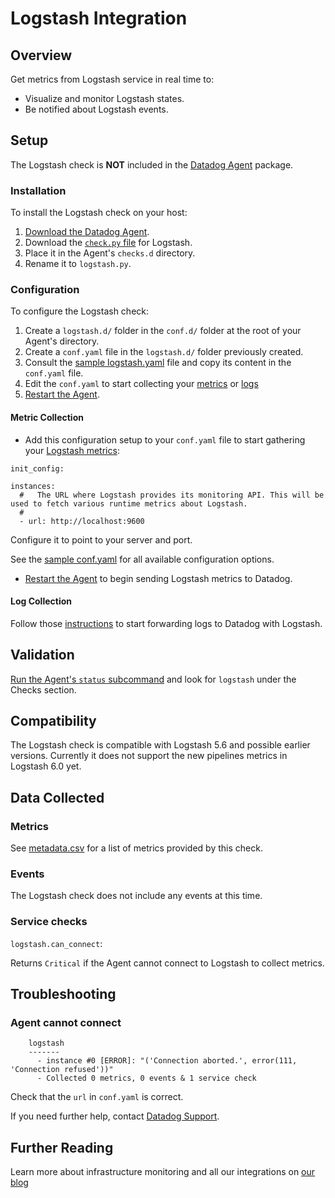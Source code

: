 # Logstash Integration

## Overview

Get metrics from Logstash service in real time to:

* Visualize and monitor Logstash states.
* Be notified about Logstash events.

## Setup

The Logstash check is **NOT** included in the [Datadog Agent][1] package.

### Installation

To install the Logstash check on your host:

1. [Download the Datadog Agent][1].
2. Download the [`check.py` file][2] for Logstash.
3. Place it in the Agent's `checks.d` directory.
4. Rename it to `logstash.py`.

### Configuration

To configure the Logstash check: 

1. Create a `logstash.d/` folder in the `conf.d/` folder at the root of your Agent's directory. 
2. Create a `conf.yaml` file in the `logstash.d/` folder previously created.
3. Consult the [sample logstash.yaml][2] file and copy its content in the `conf.yaml` file.
4. Edit the `conf.yaml`  to start collecting your [metrics](#metric-collection) or [logs](#log-collection)
5. [Restart the Agent][3].

#### Metric Collection

* Add this configuration setup to your `conf.yaml` file to start gathering your [Logstash metrics](#metrics):

```
init_config:

instances:
  #   The URL where Logstash provides its monitoring API. This will be used to fetch various runtime metrics about Logstash.
  #
  - url: http://localhost:9600
```

Configure it to point to your server and port.

See the [sample conf.yaml][2] for all available configuration options.
* [Restart the Agent][3] to begin sending Logstash metrics to Datadog.

#### Log Collection

Follow those [instructions][8] to start forwarding logs to Datadog with Logstash.

## Validation

[Run the Agent's `status` subcommand][4] and look for `logstash` under the Checks section.

## Compatibility

The Logstash check is compatible with Logstash 5.6 and possible earlier versions. Currently it does not support the new pipelines metrics in Logstash 6.0 yet.

## Data Collected
### Metrics
See [metadata.csv][5] for a list of metrics provided by this check.

### Events
The Logstash check does not include any events at this time.

### Service checks

`logstash.can_connect`:

Returns `Critical` if the Agent cannot connect to Logstash to collect metrics.

## Troubleshooting

### Agent cannot connect
```
    logstash
    -------
      - instance #0 [ERROR]: "('Connection aborted.', error(111, 'Connection refused'))"
      - Collected 0 metrics, 0 events & 1 service check
```

Check that the `url` in `conf.yaml` is correct.

If you need further help, contact [Datadog Support][6].

## Further Reading

Learn more about infrastructure monitoring and all our integrations on [our blog][7]

[1]: https://app.datadoghq.com/account/settings#agent
[2]: https://github.com/DataDog/integrations-extras/blob/master/logstash/conf.yaml.example
[3]: https://docs.datadoghq.com/agent/faq/agent-commands/#start-stop-restart-the-agent
[4]: https://docs.datadoghq.com/agent/faq/agent-commands/#agent-status-and-information
[5]: https://github.com/DataDog/integrations-extras/blob/master/logstash/metadata.csv
[6]: http://docs.datadoghq.com/help/
[7]: https://www.datadoghq.com/blog/
[8]: https://docs.datadoghq.com/logs/log_collection/logstash/
